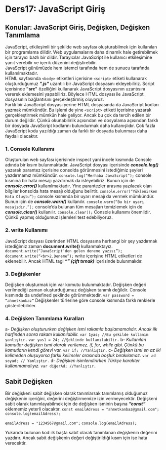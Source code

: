 # Ders17: JavaScript Giriş  
## Konular: JavaScript Giriş, Değişken, Değişken Tanımlama  
JavaScript, etkileşimli bir şekilde web sayfası oluşturabilmek için kullanılan bir programlama dilidir. Web uygulamalarını daha dinamik hale getirebilmek için tarayıcı bazlı bir dildir. Tarayıcılar JavaScript ile kullanıcı etkileşimine yanıt verebilir ve içerik düzenini değiştirebilir.   
JavaScript günümüzde hem istemci tarafında hem de sunucu tarafında kullanılmaktadır.  
HTML sayfasında `<body>` etiketleri içerisine `<script>` etiketi kullanarak oluşturduğumuz ***".js"*** uzantılı bir JavaScript dosyasını ekleyebiliriz. Script içerisinde **"src"** özelliğini kullanarak JavaScript dosyasının uzantısını vererek eklemesini yapabiliriz. Böylece HTML dosyası ile JavaScript dosyasının bağlantısını gerçekleştirmiş oluyoruz.  
Farklı bir JavaScript dosyası yerine HTML dosyasında da JavaScript kodları yazmak mümkündür. Bu işlemi de yine `<script>` etiketi içerisine yazarak gerçekleştirmek mümkün hale geliyor. Ancak bu çok da tercih edilen bir durum değildir. Çünkü okunabilirlik açısından ve dosyalama açısından farklı bir dosyada JavaScript kodlarını bulundurmak daha kullanışlıdır. Çok fazla JavaScript kodu yazıldığı zaman da farklı bir dosyada bulunması daha faydalı olacaktır.  
### 1. Console Kullanımı
Oluşturulan web sayfası içerisinde inspect yani incele kısmında Console adında bir kısım bulunmaktadır. JavaScript dosyası içerisinde ***console.log()*** yazarak parantez içerisine consolda görünmesini istediğimiz şeyleri yazdırmamız mümkündür.
`console.log(“Merhaba JavaScript”);`
console kısmına bir hata mesajı yazdırmak da isteyebiliriz. Bunun için de ***console.error()*** kullanılmaktadır. Yine parantezler arasına yazılacak olan bilgiler konsolda hata mesajı olduğunu belirtir.
`console.error(“Yüklenirken Hata Oluştu”);`
console kısmında bir uyarı mesajı da vermek mümkündür. Bunun için de ***console.warn()*** kullanılır.
`console.warn(“Bu bir uyarı mesajıdır.”);`
console’da bulunan tüm mesajları temizlemek için de ***console.clear()*** kullanılır.
`console.clear();`
Console kullanımı önemlidir. Çünkü yapmış olduğumuz işlemleri test edebiliyoruz.

### 2. write Kullanımı
JavaScript dosyası üzerinden HTML dosyasına herhangi bir şey yazdırmak istediğimiz zaman **document.write()** kullanmaktayız.
`document.write(“JavaScript’den gelen deneme yazısı”);`
`document.write(“<br>2.Deneme”);`
write içerişine HTML etiketleri de eklenebilir. Ancak HTML tagi ***“” (çift tırnak)*** içerisinde bulunmalıdır.

### 3. Değişkenler
Değişken oluşturmak için var komutu bulunmaktadır. Değişken değeri verilmediği zaman oluşturduğumuz değişken tanımlı değildir. Console kısmında da undefined şeklinde görünmektedir.
`var password = “ahmetkanbaz”`
Değişkenler türlerine göre console kısmında farklı renklerle gösterilebilirler.
### 4. Değişken Tanımlama Kuralları
a- *Değişken oluştururken değişken ismi rakamla başlamamalıdır. Ancak ilk harfinden sonra rakam kullanılabilir.*
`var 1yas; //Bu şekilde kullanım yanlıştır.`
`var yas1 = 24; //Şeklinde kullanılabilir.`
b- *Kullanılan komutlar değişken ismi olarak verilemez. if, for, while gibi. Çünkü bu komutların kendi görevi var.*
`var if; //Yanlıştır.`
c- *Değişken ismi en az iki kelimeden oluşuyorsa farklı kelimeler arasında boşluk bırakılamaz.*
`var ad soyad; // Yanlıştır.`
d- *Değişken isimlendirirken Türkçe karakter kullanmamalıyız.*
`var diğerAd; //Yanlıştır.`


## Sabit Değişken
Bir değişkeni sabit değişken olarak tanımlarsak tanımlamış olduğumuz değişkenin içeriğini, değerini değiştirmemize izin vermeyecektir. Değişkeni sabit olarak tanımlayabilmek için de değişken isminin başına ***“const”*** eklememiz yeterli olacaktır.
`const emailAdress = "ahmetkanbaz@gmail.com";`
`console.log(emailAdress);`

`emailAdress = "1234567@gmail.com";`
`console.log(emailAdress);`

Yukarıda bulunan kod ilk başta sabit olarak tanımlanan değişkenin değerini yazdırır. Ancak sabit değişkenin değeri değiştirildiği kısım için ise hata verecektir.